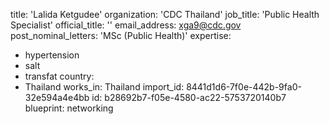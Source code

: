 title: 'Lalida Ketgudee'
organization: 'CDC Thailand'
job_title: 'Public Health Specialist'
official_title: ''
email_address: xga9@cdc.gov
post_nominal_letters: 'MSc (Public Health)'
expertise:
  - hypertension
  - salt
  - transfat
country:
  - Thailand
works_in: Thailand
import_id: 8441d1d6-7f0e-442b-9fa0-32e594a4e4bb
id: b28692b7-f05e-4580-ac22-5753720140b7
blueprint: networking
